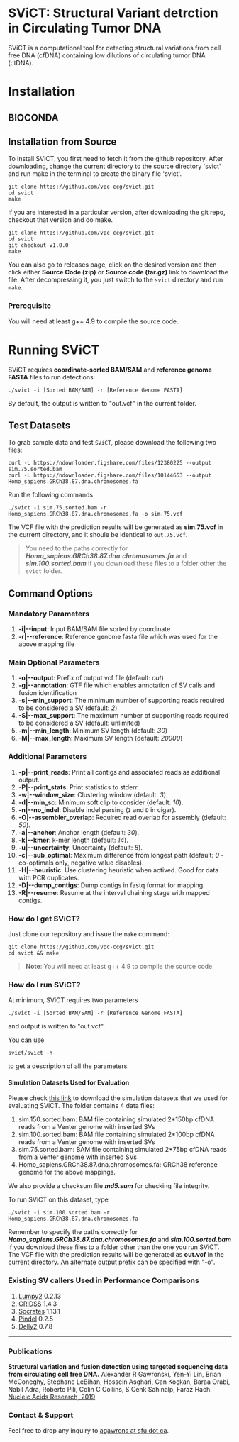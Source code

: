 **SViCT**: Structural Variant detrction in Circulating Tumor DNA
===================
SViCT is a computational tool for detecting structural variations from cell free DNA (cfDNA) containing low dilutions of circulating tumor DNA (ctDNA).

# Installation 

## BIOCONDA

## Installation from Source


To install SViCT, you first need to fetch it from the github repository. After downloading, change the current directory to the source directory 'svict' and run make in the terminal to create the binary file 'svict'.

```
git clone https://github.com/vpc-ccg/svict.git
cd svict
make
```

If you are interested in a particular version, after downloading the git repo, checkout that version and do make.

```
git clone https://github.com/vpc-ccg/svict.git
cd svict
git checkout v1.0.0
make
```

You can also go to releases page, click on the desired version and then click either **Source Code (zip)** or **Source code (tar.gz)** link to download the file. After decompressing it, you just switch to the ```svict``` directory and run ```make```.

### Prerequisite ###
You will need at least g++ 4.9 to compile the source code.


# Running SViCT
SViCT requires **coordinate-sorted BAM/SAM** and **reference genome FASTA** files to run detections:

```
./svict -i [Sorted BAM/SAM] -r [Reference Genome FASTA]
```
By default, the output is written to "out.vcf" in the current folder.

## Test Datasets
To grab sample data and test ```SViCT```, please download the following two files:
```
curl -L https://ndownloader.figshare.com/files/12380225 --output sim.75.sorted.bam
curl -L https://ndownloader.figshare.com/files/10144653 --output Homo_sapiens.GRCh38.87.dna.chromosomes.fa
```

Run the following commands
```
./svict -i sim.75.sorted.bam -r Homo_sapiens.GRCh38.87.dna.chromosomes.fa -o sim.75.vcf
```
The VCF file with the prediction results will be generated as **sim.75.vcf** in the current directory, and it shoule be identical to ```out.75.vcf```. 

> You need to the paths correctly for ***Homo_sapiens.GRCh38.87.dna.chromosomes.fa*** and ***sim.100.sorted.bam*** if you download these files to a folder other the ```svict``` folder. 


## Command Options ## 
### Mandatory Parameters ###
1. **-i|--input**: Input BAM/SAM file sorted by coordinate
1. **-r|--reference**: Reference genome fasta file which was used for the above mapping file

### Main Optional Parameters ###
1. **-o|--output**: Prefix of output vcf file (default: *out*)
1. **-g|--annotation**: GTF file which enables annotation of SV calls and fusion identification
1. **-s|--min_support**: The minimum number of supporting reads required to be considered a SV (default: *2*)
1. **-S|--max_support**: The maximum number of supporting reads required to be considered a SV (default: unlimited)
1. **-m|--min_length**: Minimum SV length (default: *30*)
1. **-M|--max_length**: Maximum SV length (default: *20000*)

### Additional Parameters ###
1. **-p|--print_reads**: Print all contigs and associated reads as additional output.
1. **-P|--print_stats**: Print statistics to stderr.
1. **-w|--window_size**: Clustering window (default: *3*).
1. **-d|--min_sc**: Minimum soft clip to consider (default: *10*).
1. **-n|--no_indel**: Disable indel parsing (```I``` and ```D``` in cigar).
1. **-O|--assembler_overlap**: Required read overlap for assembly (default: *50*).
1. **-a|--anchor**: Anchor length (default: *30*).
1. **-k|--kmer**: k-mer length (default: *14*).
1. **-u|--uncertainty**: Uncertainty (default: *8*).
1. **-c|--sub_optimal**: Maximum difference from longest path (default: *0* - co-optimals only, negative value disables).
1. **-H|--heuristic**: Use clustering heuristic when actived. Good for data with PCR duplicates.
1. **-D|--dump_contigs**: Dump contigs in fastq format for mapping.
1. **-R|--resume**: Resume at the interval chaining stage with mapped contigs.


### How do I get SViCT?
Just clone our repository and issue the `make` command:
```
git clone https://github.com/vpc-ccg/svict.git
cd svict && make
```

> **Note**: You will need at least g++ 4.9 to compile the source code.

### How do I run SViCT?

At minimum, SViCT requires two parameters
```
./svict -i [Sorted BAM/SAM] -r [Reference Genome FASTA]
```
and output is written to "out.vcf".

You can use 
```
svict/svict -h
```
to get a description of all the parameters. 

#### Simulation Datasets Used for Evaluation
Please check [this link]( https://figshare.com/articles/Simulation_Datasets_for_Evaluation/5758539 ) to download the simulation datasets that we used for evaluating SViCT. The folder contains 4 data files:
1. sim.150.sorted.bam: BAM file containing simulated 2*150bp cfDNA reads from a Venter genome with inserted SVs
2. sim.100.sorted.bam: BAM file containing simulated 2*100bp cfDNA reads from a Venter genome with inserted SVs
3. sim.75.sorted.bam: BAM file containing simulated 2*75bp cfDNA reads from a Venter genome with inserted SVs
4. Homo_sapiens.GRCh38.87.dna.chromosomes.fa: GRCh38 reference genome for the above mappings.

We also provide a checksum file ***md5.sum*** for checking file integrity.

To run SViCT on this dataset, type

```
./svict -i sim.100.sorted.bam -r Homo_sapiens.GRCh38.87.dna.chromosomes.fa
```

Remember to specify the paths correctly for ***Homo_sapiens.GRCh38.87.dna.chromosomes.fa*** and ***sim.100.sorted.bam*** if you download these files to a folder other than the one you run SViCT. The VCF file with the prediction results will be generated as **out.vcf** in the current directory. An alternate output prefix can be specified with "-o".


### Existing SV callers Used in Performance Comparisons ###
1. [Lumpy2](https://github.com/arq5x/lumpy-sv)   0.2.13 
2. [GRIDSS](https://github.com/PapenfussLab/gridss) 1.4.3
3. [Socrates](https://github.com/jibsch/Socrates) 1.13.1
4. [Pindel](https://github.com/genome/pindel) 0.2.5
5. [Delly2](https://github.com/dellytools/delly) 0.7.8
---

### Publications
**Structural variation and fusion detection using targeted sequencing data from circulating cell free DNA.** Alexander R Gawroński, Yen-Yi Lin, Brian McConeghy,   Stephane LeBihan, Hossein Asghari, Can Koçkan, Baraa Orabi, Nabil Adra, Roberto Pili, Colin C Collins, S Cenk Sahinalp, Faraz Hach. [Nucleic Acids Research, 2019](https://doi.org/10.1093/nar/gkz067)


### Contact & Support

Feel free to drop any inquiry to [agawrons at sfu dot ca](mailto:).
